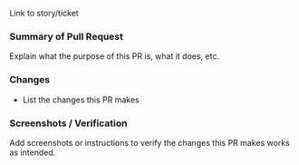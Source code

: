 Link to story/ticket

### Summary of Pull Request
Explain what the purpose of this PR is, what it does, etc.

### Changes
- List the changes this PR makes


### Screenshots / Verification

Add screenshots or instructions to verify the changes this PR makes works as intended.
